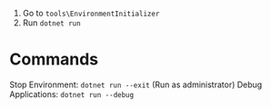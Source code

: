 1. Go to ```tools\EnvironmentInitializer```
2. Run ```dotnet run```


# Commands
Stop Environment: ```dotnet run --exit``` (Run as administrator)
Debug Applications: ```dotnet run --debug```